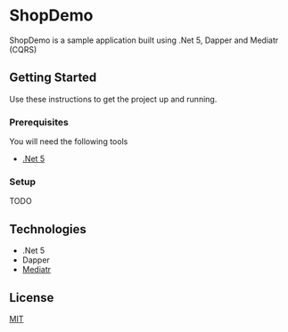 # ShopDemo

ShopDemo is a sample application built using .Net 5, Dapper and Mediatr (CQRS)

## Getting Started

Use these instructions to get the project up and running.

### Prerequisites

You will need the following tools

- [.Net 5](https://dotnet.microsoft.com/download/dotnet/5.0)

### Setup

TODO

## Technologies

- .Net 5
- Dapper
- [Mediatr](https://github.com/jbogard/MediatR)

## License
[MIT](https://choosealicense.com/licenses/mit/)
